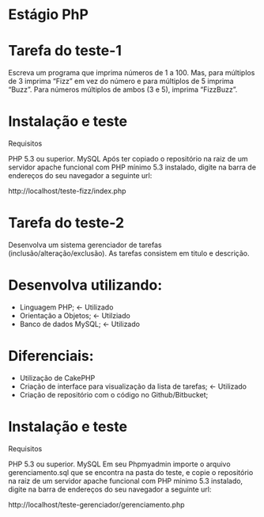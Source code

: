 # Estágio PhP

# Tarefa do teste-1

Escreva um programa que imprima números de 1 a 100. Mas, para múltiplos de 3 imprima “Fizz” em vez do número e para múltiplos de 5 imprima “Buzz”. Para números múltiplos de ambos (3 e 5), imprima “FizzBuzz”.


# Instalação e teste

Requisitos

PHP 5.3 ou superior.
MySQL
Após ter copiado o repositório na raiz de um servidor apache funcional com PHP mínimo 5.3 instalado, digite na barra de endereços do seu navegador a seguinte url:

http://localhost/teste-fizz/index.php


# Tarefa do teste-2

Desenvolva um sistema gerenciador de tarefas (inclusão/alteração/exclusão). As tarefas consistem em titulo e descrição.

# Desenvolva utilizando:
- Linguagem PHP; <- Utilizado
- Orientação a Objetos; <- Utilziado
- Banco de dados MySQL; <- Utilizado 

# Diferenciais:
- Utilização de CakePHP
- Criação de interface para visualização da lista de tarefas; <- Utilizado
- Criação de repositório com o código no Github/Bitbucket;

# Instalação e teste
Requisitos

PHP 5.3 ou superior.
MySQL
Em seu Phpmyadmin importe o arquivo gerenciamento.sql que se encontra na pasta do teste, e copie o repositório na raiz de um servidor apache funcional com PHP mínimo 5.3 instalado, digite na barra de endereços do seu navegador a seguinte url:

http://localhost/teste-gerenciador/gerenciamento.php

